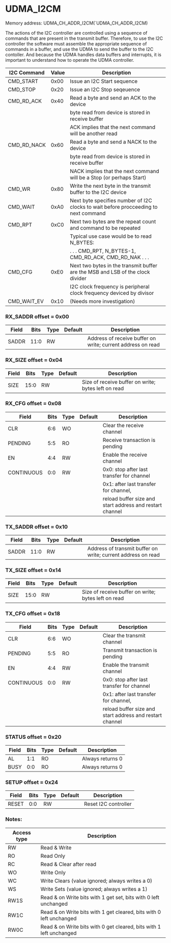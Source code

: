# UDMA_I2CM

Memory address: UDMA_CH_ADDR_I2CM(`UDMA_CH_ADDR_I2CM)

The actions of the I2C controller are controlled using a sequence of commands that are present in the transmit buffer.
Therefore, to use the I2C controller the software must assemble the appropriate sequence of commands in a buffer, and use the UDMA to send the buffer to the I2C contoller.
And because the UDMA handles data buffers and interrupts, it is important to understand how to operate the UDMA controller.

| I2C Command | Value |  Description |
| ----------------  | ------- | --------------------------------------------- |
| CMD_START | 0x00 | Issue an I2C Start sequence |
| CMD_STOP   | 0x20 | Issue an I2C Stop seqeuence |
| CMD_RD_ACK | 0x40 | Read a byte and send an ACK to the device |
||| byte read from device is stored in receive buffer |
||| ACK implies that the next command will be another read |
| CMD_RD_NACK | 0x60 | Read a byte and send a NACK to the device |
||| byte read from device is stored in receive buffer |
||| NACK implies that the next command will be a Stop (or perhaps Start) |
| CMD_WR | 0x80 | Write the next byte in the transmit buffer to the I2C device |
| CMD_WAIT | 0xA0 | Next byte specifies number of I2C clocks to wait before procceeding to next command|
| CMD_RPT | 0xC0 | Next two bytes are the repeat count and command to be repeated|
||| Typical use case would be to read N_BYTES: |
||| . . . CMD_RPT, N_BYTES-1, CMD_RD_ACK, CMD_RD_NAK . . . |
| CMD_CFG | 0xE0 | Next two bytes in the transmit buffer are the MSB and LSB of the clock divider |
||| I2C clock frequency is peripheral clock frequency deviced by divisor |
| CMD_WAIT_EV | 0x10 | (Needs more investigation)|

### RX_SADDR offset = 0x00

| Field      |  Bits |  Type |    Default | Description     |
| --------------------- |   --- |   --- |        --- | ------------------------- |
| SADDR      |  11:0 |    RW |            | Address of receive buffer on write; current address on read |

### RX_SIZE offset = 0x04

| Field      |  Bits |  Type |    Default | Description     |
| --------------------- |   --- |   --- |        --- | ------------------------- |
| SIZE       |  15:0 |    RW |            | Size of receive buffer on write; bytes left on read |

### RX_CFG offset = 0x08

| Field      |  Bits |  Type |    Default | Description     |
| --------------------- |   --- |   --- |        --- | ------------------------- |
| CLR        |   6:6 |    WO |            | Clear the receive channel |
| PENDING    |   5:5 |    RO |            | Receive transaction is pending |
| EN         |   4:4 |    RW |            | Enable the receive channel |
| CONTINUOUS |   0:0 |    RW |            | 0x0: stop after last transfer for channel |
|            |       |       |            | 0x1: after last transfer for channel, |
|            |       |       |            | reload buffer size and start address and restart channel |

### TX_SADDR offset = 0x10

| Field      |  Bits |  Type |    Default | Description     |
| --------------------- |   --- |   --- |        --- | ------------------------- |
| SADDR      |  11:0 |    RW |            | Address of transmit buffer on write; current address on read |

### TX_SIZE offset = 0x14

| Field      |  Bits |  Type |    Default | Description     |
| --------------------- |   --- |   --- |        --- | ------------------------- |
| SIZE       |  15:0 |    RW |            | Size of receive buffer on write; bytes left on read |

### TX_CFG offset = 0x18

| Field      |  Bits |  Type |    Default | Description     |
| --------------------- |   --- |   --- |        --- | ------------------------- |
| CLR        |   6:6 |    WO |            | Clear the transmit channel |
| PENDING    |   5:5 |    RO |            | Transmit transaction is pending |
| EN         |   4:4 |    RW |            | Enable the transmit channel |
| CONTINUOUS |   0:0 |    RW |            | 0x0: stop after last transfer for channel |
|            |       |       |            | 0x1: after last transfer for channel, |
|            |       |       |            | reload buffer size and start address and restart channel |

### STATUS offset = 0x20

| Field      |  Bits |  Type |    Default | Description     |
| --------------------- |   --- |   --- |        --- | ------------------------- |
| AL         |   1:1 |    RO |            | Always returns 0 |
| BUSY       |   0:0 |    RO |            | Always returns 0 |

### SETUP offset = 0x24

| Field      |  Bits |  Type |    Default | Description     |
| --------------------- |   --- |   --- |        --- | ------------------------- |
| RESET      |   0:0 |    RW |            | Reset I2C controller |

### Notes:

| Access type | Description |
| ----------- | ----------- |
| RW          | Read & Write |
| RO          | Read Only    |
| RC          | Read & Clear after read |
| WO          | Write Only |
| WC          | Write Clears (value ignored; always writes a 0) |
| WS          | Write Sets (value ignored; always writes a 1) |
| RW1S        | Read & on Write bits with 1 get set, bits with 0 left unchanged |
| RW1C        | Read & on Write bits with 1 get cleared, bits with 0 left unchanged |
| RW0C        | Read & on Write bits with 0 get cleared, bits with 1 left unchanged |
